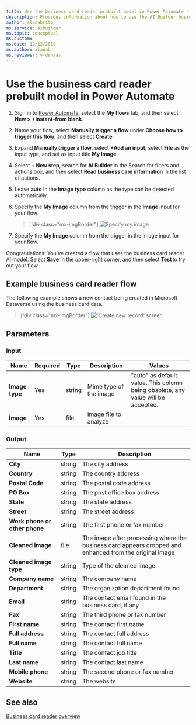 ```yaml
---
title: Use the business card reader prebuilt model in Power Automate - AI Builder | Microsoft Docs
description: Provides information about how to use the AI Builder business card reader prebuilt model in Power Automate
author: alanabrito
ms.service: aibuilder
ms.topic: conceptual
ms.custom: 
ms.date: 12/12/2019
ms.author: alanab
ms.reviewer: v-dehaas
---
```


# Use the business card reader prebuilt model in Power Automate

1. Sign in to [Power Automate](https://flow.microsoft.com/), select the **My flows** tab, and then select **New > +Instant-from blank**.
1. Name your flow, select **Manually trigger a flow** under **Choose how to trigger this flow**, and then select **Create**.
1. Expand **Manually trigger a flow**, select **+Add an input**, select **File** as the input type, and set as input title **My Image**.
1. Select **+ New step**, search for **AI Builder** in the Search for filters and actions box, and then select **Read business card information** in the list of actions.
1. Leave **auto** in the **Image type** column as the type can be detected automatically.
1. Specify the **My Image** column from the trigger in the **Image** input for your flow:

    > [!div class="mx-imgBorder"]
    > ![Specify my image](media/flow-bcr.png "Specify my image")

1. Specify the **My Image** column from the trigger in the image input for your flow.

Congratulations! You've created a flow that uses the business card reader AI model. Select **Save** in the upper-right corner, and then select **Test** to try out your flow.

## Example business card reader flow
The following example shows a new contact being created in Microsoft Dataverse using the business card data.

   > [!div class="mx-imgBorder"]
   > !['Create new record' screen](media/flow-business-card-overview-2.png "'Create new record' screen")

## Parameters

### Input

|Name |Required |Type |Description |Values |
|---------|---------|---------|---------|---------|
|**Image type** |Yes |string |Mime type of the image|"auto" as default value. This column being obsolete, any value will be accepted. |
|**Image** |Yes |file |Image file to analyze| |


### Output

|Name |Type |Description |
|---------|---------|---------|
|**City** |string |The city address|
|**Country** |string |The country address|
|**Postal Code** |string |The postal code address|
|**PO Box** |string |The post office box address|
|**State** |string |The state address|
|**Street** |string |The street address|
|**Work phone or other phone** |string |The first phone or fax number|
|**Cleaned image** |file |The image after processing where the business card appears cropped and enhanced from the original image|
|**Cleaned image type** |string |Type of the cleaned image|
|**Company name** |string |The company name|
|**Department** |string |The organization department found|
|**Email** |string |The contact email found in the business card, if any|
|**Fax** |string |The third phone or fax number|
|**First name** |string |The contact first name|
|**Full address** |string |The contact full address|
|**Full name** |string |The contact full name|
|**Title** |string |The contact job title|
|**Last name** |string |The contact last name|
|**Mobile phone** |string |The second phone or fax number|
|**Website** |string |The website|

## See also

[Business card reader overview](prebuilt-business-card.md)
